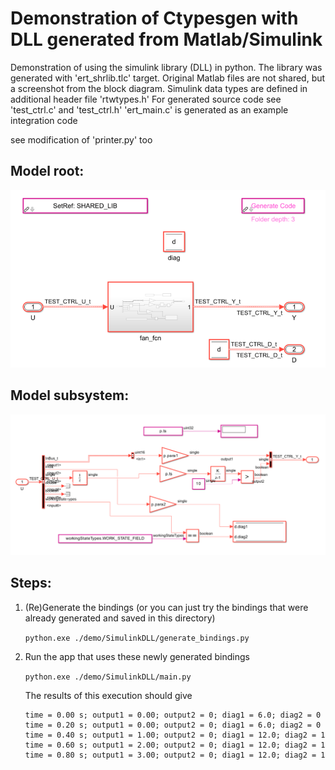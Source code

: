 Demonstration of Ctypesgen with DLL generated from Matlab/Simulink
========================================================================

Demonstration of using the simulink library (DLL) in python.
The library was generated with 'ert_shrlib.tlc' target.
Original Matlab files are not shared, but a screenshot from the block diagram.
Simulink data types are defined in additional header file 'rtwtypes.h'
For generated source code see 'test_ctrl.c' and 'test_ctrl.h'
'ert_main.c' is generated as an example integration code

see modification of 'printer.py' too

## Model root:

![root](./test_ctrl_root.png)

## Model subsystem:

![sub](./test_ctrl_sub.png)

Steps:
----------
1. (Re)Generate the bindings (or you can just try the bindings that were
    already generated and saved in this directory)

    `python.exe ./demo/SimulinkDLL/generate_bindings.py`

2. Run the app that uses these newly generated bindings

    `python.exe ./demo/SimulinkDLL/main.py`

    The results of this execution should give

    ```
    time = 0.00 s; output1 = 0.00; output2 = 0; diag1 = 6.0; diag2 = 0
    time = 0.20 s; output1 = 0.00; output2 = 0; diag1 = 6.0; diag2 = 0
    time = 0.40 s; output1 = 1.00; output2 = 0; diag1 = 12.0; diag2 = 1
    time = 0.60 s; output1 = 2.00; output2 = 0; diag1 = 12.0; diag2 = 1
    time = 0.80 s; output1 = 3.00; output2 = 0; diag1 = 12.0; diag2 = 1
    ```
